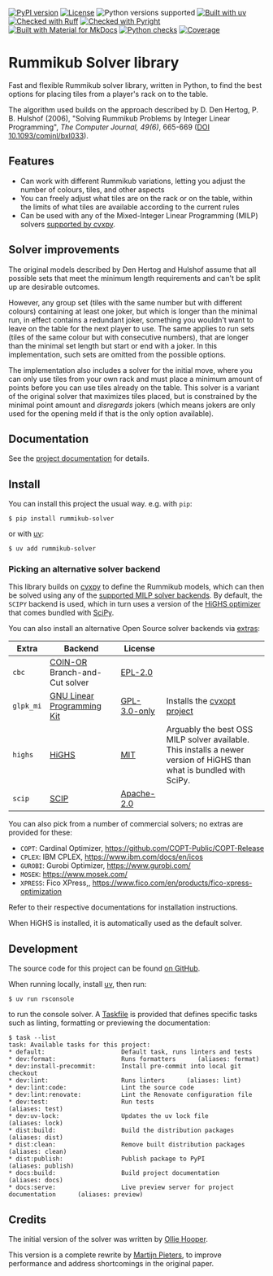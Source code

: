 [![PyPI version](https://img.shields.io/pypi/v/rummikub-solver)](https://pypi.python.org/project/rummikub-solver)
[![License](https://img.shields.io/pypi/l/rummikub-solver)](https://github.com/mjpieters/rummikub-solver/blob/main/LICENSE.txt)
![Python versions supported](https://img.shields.io/python/required-version-toml?tomlFilePath=https%3A%2F%2Fraw.githubusercontent.com%2Fmjpieters%2Frummikub-solver%2Fmain%2Fpyproject.toml)
[![Built with uv](https://img.shields.io/endpoint?url=https://raw.githubusercontent.com/astral-sh/uv/main/assets/badge/v0.json)](https://github.com/astral-sh/uv)
[![Checked with Ruff](https://img.shields.io/endpoint?url=https://raw.githubusercontent.com/astral-sh/ruff/main/assets/badge/v2.json)](https://github.com/astral-sh/ruff)
[![Checked with Pyright](https://microsoft.github.io/pyright/img/pyright_badge.svg)](https://microsoft.github.io/pyright/)
[![Built with Material for MkDocs](https://img.shields.io/badge/Material_for_MkDocs-526CFE?logo=materialformkdocs&label=&labelColor=grey&logoColor=white)](https://squidfunk.github.io/mkdocs-material/)
[![Python checks](https://github.com/mjpieters/rummikub-solver/actions/workflows/ci-cd.yml/badge.svg)](https://github.com/mjpieters/rummikub-solver/actions/workflows/ci-cd.yml)
[![Coverage](https://codecov.io/gh/mjpieters/rummikub-solver/graph/badge.svg?token=ZRZO4XRBP6)](https://codecov.io/gh/mjpieters/rummikub-solver)


# Rummikub Solver library

<!-- --8<-- [start:intro] -->

Fast and flexible Rummikub solver library, written in Python, to find the best options for placing tiles from a player's rack on to the table.

The algorithm used builds on the approach described by D. Den Hertog, P. B. Hulshof (2006), "Solving Rummikub Problems by Integer Linear Programming", *The Computer Journal, 49(6)*, 665-669 ([DOI 10.1093/comjnl/bxl033](https://doi.org/10.1093/comjnl/bxl033)).

## Features

- Can work with different Rummikub variations, letting you adjust the number of colours, tiles, and other aspects
- You can freely adjust what tiles are on the rack or on the table, within the limits of what tiles are available according to the current rules
- Can be used with any of the Mixed-Integer Linear Programming (MILP) solvers [supported by cvxpy](https://www.cvxpy.org/tutorial/solvers/index.html#choosing-a-solver).

## Solver improvements

The original models described by Den Hertog and Hulshof assume that all possible sets that meet the minimum length requirements and can't be split up are desirable outcomes.

However, any group set (tiles with the same number but with different colours) containing at least one joker, but which is longer than the minimal run, in effect contains a redundant joker, something you wouldn't want to leave on the table for the next player to use. The same applies to run sets (tiles of the same colour but with consecutive numbers), that are longer than the minimal set length but start or end with a joker. In this implementation, such sets are omitted from
the possible options.

The implementation also includes a solver for the initial move, where you can only
use tiles from your own rack and must place a minimum amount of points before you
can use tiles already on the table. This solver is a variant of the original solver
that maximizes tiles placed, but is constrained by the minimal point amount and
_disregards_ jokers (which means jokers are only used for the opening meld if that is the only option available).

<!-- --8<-- [end:intro] -->

## Documentation

See the [project documentation][docs] for details.

## Install

You can install this project the usual way. e.g. with `pip`:

```console
$ pip install rummikub-solver
```

or with [uv][]:

```console
$ uv add rummikub-solver
```

### Picking an alternative solver backend

<!-- --8<-- [start:picking_backend] -->

This library builds on [cvxpy][] to define the Rummikub models, which can then be solved using any of the [supported MILP solver backends][cpsolvers]. By default, the `SCIPY` backend is used, which in turn uses a version of the [HiGHS optimizer][highs] that comes bundled with [SciPy][scipy].

You can also install an alternative Open Source solver backends via [extras][]:

| Extra | Backend | License |   |
| ----- | ------- | ------- | - |
| `cbc` | [COIN-OR](https://github.com/coin-or/Cbc) Branch-and-Cut solver | [EPL-2.0][epl-20] | |
| `glpk_mi` | [GNU Linear Programming Kit](https://www.gnu.org/software/glpk/) | [GPL-3.0-only][gpl-30-only] | Installs the [cvxopt project](https://pypi.org/p/cvxopt) |
| `highs` | [HiGHS][highs] | [MIT][mit] | Arguably the best OSS MILP solver available. This installs a newer version of HiGHS than what is bundled with SciPy. |
| `scip` | [SCIP](https://scipopt.org/) | [Apache-2.0][apache-20] | |

You can also pick from a number of commercial solvers; no extras are provided for these:

- `COPT`: Cardinal Optimizer, <https://github.com/COPT-Public/COPT-Release>
- `CPLEX`: IBM CPLEX, <https://www.ibm.com/docs/en/icos>
- `GUROBI`: Gurobi Optimizer, <https://www.gurobi.com/>
- `MOSEK`: <https://www.mosek.com/>
- `XPRESS`: Fico XPress,, <https://www.fico.com/en/products/fico-xpress-optimization>

Refer to their respective documentations for installation instructions.

When HiGHS is installed, it is automatically used as the default solver.

[scipy]: https://scipy.org/
[epl-20]: https://spdx.org/licenses/EPL-2.0.html
[gpl-30-only]: https://spdx.org/licenses/GPL-3.0-only.html
[mit]: https://spdx.org/licenses/MIT.html
[apache-20]: https://spdx.org/licenses/Apache-2.0.html
[cvxpy]: https://www.cvxpy.org
[cpsolvers]: https://www.cvxpy.org/tutorial/solvers/index.html#choosing-a-solver
[highs]: https://highs.dev/
[extras]: https://packaging.python.org/en/latest/tutorials/installing-packages/#installing-extras

<!-- --8<-- [end:picking_backend] -->

## Development

The source code for this project can be found [on GitHub][gh].

When running locally, install [uv][], then run:

```console
$ uv run rsconsole
```

to run the console solver. A [Taskfile](https://taskfile.dev/) is provided that defines specific tasks such as linting, formatting or previewing the documentation:

```console
$ task --list
task: Available tasks for this project:
* default:                     Default task, runs linters and tests
* dev:format:                  Runs formatters      (aliases: format)
* dev:install-precommit:       Install pre-commit into local git checkout
* dev:lint:                    Runs linters      (aliases: lint)
* dev:lint:code:               Lint the source code
* dev:lint:renovate:           Lint the Renovate configuration file
* dev:test:                    Run tests                                          (aliases: test)
* dev:uv-lock:                 Updates the uv lock file                           (aliases: lock)
* dist:build:                  Build the distribution packages                    (aliases: dist)
* dist:clean:                  Remove built distribution packages                 (aliases: clean)
* dist:publish:                Publish package to PyPI                            (aliases: publish)
* docs:build:                  Build project documentation                        (aliases: docs)
* docs:serve:                  Live preview server for project documentation      (aliases: preview)
```

## Credits

The initial version of the solver was written by [Ollie Hooper][oh].

This version is a complete rewrite by [Martijn Pieters][mp], to improve
performance and address shortcomings in the original paper.

[pipx]: https://pipxproject.github.io/
[uv]: https://docs.astral.sh/uv/
[docs]: https://rummikub-solver.readthedocs.io
[gh]: https://github.com/mjpieters/rummikub-solver
[oh]: https://github.com/Ollie-Hooper
[mp]: https://www.zopatista.com
